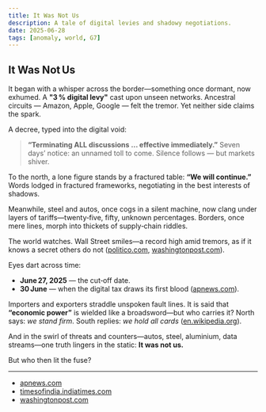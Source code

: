 ```yaml
---
title: It Was Not Us
description: A tale of digital levies and shadowy negotiations.
date: 2025-06-28
tags: [anomaly, world, G7]
---
```

## **It Was Not Us**

It began with a whisper across the border—something once dormant, now exhumed. A **"3 % digital levy"** cast upon unseen networks. Ancestral circuits — Amazon, Apple, Google — felt the tremor. Yet neither side claims the spark.

A decree, typed into the digital void:

> **“Terminating ALL discussions … effective immediately.”**
> Seven days’ notice: an unnamed toll to come.
> Silence follows — but markets shiver.

To the north, a lone figure stands by a fractured table:
**“We will continue.”**
Words lodged in fractured frameworks, negotiating in the best interests of shadows.

Meanwhile, steel and autos, once cogs in a silent machine, now clang under layers of tariffs—twenty‑five, fifty, unknown percentages. Borders, once mere lines, morph into thickets of supply‑chain riddles.

The world watches. Wall Street smiles—a record high amid tremors, as if it knows a secret others do not ([politico.com][1], [washingtonpost.com][2]).

Eyes dart across time:

* **June 27, 2025** — the cut‑off date.
* **30 June** — when the digital tax draws its first blood ([apnews.com][3]).

Importers and exporters straddle unspoken fault lines.
It is said that **“economic power”** is wielded like a broadsword—but who carries it?
North says: *we stand firm*.
South replies: *we hold all cards* ([en.wikipedia.org][4]).

And in the swirl of threats and counters—autos, steel, aluminium, data streams—one truth lingers in the static:
**It was not us.**

But who then lit the fuse?

---

* [apnews.com](https://apnews.com/article/43a08970daa1ae5dd888bd3198bac45f?utm_source=chatgpt.com)
* [timesofindia.indiatimes.com](https://timesofindia.indiatimes.com/business/international-business/in-24-hours-trumps-full-barrier-trade-pitch-to-india-pact-with-china-cold-shoulder-to-canada-whats-next/articleshow/122123350.cms?utm_source=chatgpt.com)
* [washingtonpost.com](https://www.washingtonpost.com/business/2025/06/27/stock-market-record-tariffs-trump-trade/?utm_source=chatgpt.com)

[1]: https://www.politico.com/news/2025/06/27/trump-canada-trade-talks-00429665?utm_source=chatgpt.com "Trump says he’s ‘terminating’ all trade discussions with Canada"
[2]: https://www.washingtonpost.com/business/2025/06/27/stock-market-record-tariffs-trump-trade/?utm_source=chatgpt.com "S&P 500 squeaks out record high even as new trade tensions emerge with Canada"
[3]: https://apnews.com/article/43a08970daa1ae5dd888bd3198bac45f?utm_source=chatgpt.com "Trump says he's terminating trade talks with Canada over tax on tech firms"
[4]: https://en.wikipedia.org/wiki/2025_United_States_trade_war_with_Canada_and_Mexico?utm_source=chatgpt.com "2025 United States trade war with Canada and Mexico"
